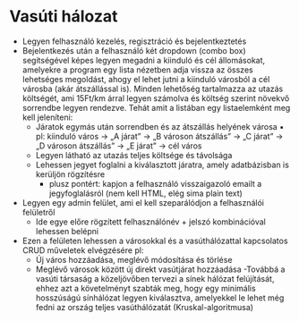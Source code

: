 # Vasúti hálozat

- Legyen felhasználó kezelés, regisztráció és bejelentkeztetés
- Bejelentkezés után a felhasználó két dropdown (combo box) segítségével képes legyen megadni a kiinduló és cél állomásokat, amelyekre a program egy lista nézetben adja vissza az összes lehetséges megoldást, ahogy el lehet jutni a kiinduló városból a cél városba (akár átszállással is). Minden lehetőség tartalmazza az utazás költségét, ami 15Ft/km árral legyen számolva és költség szerint növekvő sorrendbe legyen rendezve. Tehát amit a listában egy listaelemként meg kell jeleníteni:
    - Járatok egymás után sorrendben és az átszállás helyének városa
      ▪ pl: kiinduló város -> „A járat” -> „B városon átszállás” -> „C járat” -> „D városon átszállás” -> „E járat” -> cél város
    - Legyen látható az utazás teljes költsége és távolsága
    - Lehessen jegyet foglalni a kiválasztott járatra, amely adatbázisban is kerüljön rögzítésre
        - plusz pontért: kapjon a felhasználó visszaigazoló emailt a jegyfoglalásról (nem kell HTML, elég sima plain text)
- Legyen egy admin felület, ami el kell szeparálódjon a felhasználói felületről
    - Ide egye előre rögzített felhasználónév + jelszó kombinációval lehessen belépni
- Ezen a felületen lehessen a városokkal és a vasúthálózattal kapcsolatos CRUD műveletek elvégzésére pl:
    - Új város hozzáadása, meglévő módosítása és törlése
    - Meglévő városok között új direkt vasútjárat hozzáadása
-Továbbá a vasúti társaság a közeljövőben tervezi a sínek hálózat felújítását, ehhez azt a követelményt szabták meg, hogy egy minimális hosszúságú sínhálózat legyen kiválasztva, amelyekkel le lehet még fedni az ország teljes vasúthálózatát (Kruskal-algoritmusa)